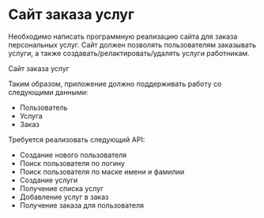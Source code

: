 # Сайт заказа услуг
Необходимо написать программную реализацию сайта для заказа персональных услуг. Сайт должен позволять пользователям заказывать услуги, а также создавать/релактировать/удалять услуги работникам.

Сайт заказа услуг

Таким образом, приложение должно поддерживать работу со следующими данными:

* Пользователь
* Услуга 
* Заказ

Требуется реализовать следующий API:

* Создание нового пользователя
* Поиск пользователя по логину
* Поиск пользователя по маске имени и фамилии
* Создание услуги
* Получение списка услуг
* Добавление услуг в заказ
* Получение заказа для пользователя 
